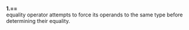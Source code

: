 **1.==**   
equality operator attempts to force its operands to the same type before determining their equality.  

